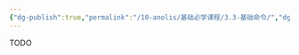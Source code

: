 ```yaml
---
{"dg-publish":true,"permalink":"/10-anolis/基础必学课程/3.3-基础命令/","dgPassFrontmatter":true}
---
```


TODO